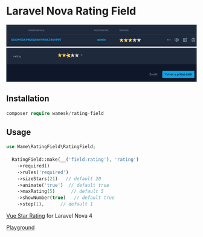 # Laravel Nova Rating Field


<img src="img1.png">
<img src="img2.png">


## Installation

``` php
composer require wamesk/rating-field
```

## Usage

``` php
use Wame\RatingField\RatingField;

  RatingField::make(__('field.rating'), 'rating')
    ->required()
    ->rules('required')
    ->sizeStars(21)   // default 20
    ->animate('true')  // default true
    ->maxRating(5)      // default 5
    ->showNumber(true)   // default true
    ->step(1),      // default 1
```

<a href="https://www.npmjs.com/package/vue-star-rating">Vue Star Rating</a> for Laravel Nova 4

<a href="https://codepen.io/craigh411/pen/abNXVQN">Playground</a>


